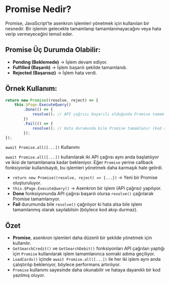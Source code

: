 # Promise Nedir?

Promise, JavaScript’te asenkron işlemleri yönetmek için kullanılan bir nesnedir. Bir işlemin gelecekte tamamlanıp tamamlanmayacağını veya hata verip vermeyeceğini temsil eder.

## Promise Üç Durumda Olabilir:

- **Pending (Beklemede)** → İşlem devam ediyor.
- **Fulfilled (Başarılı)** → İşlem başarılı şekilde tamamlandı.
- **Rejected (Başarısız)** → İşlem hata verdi.

## Örnek Kullanım:

```javascript
return new Promise((resolve, reject) => {
    this.$Page.ExecuteQuery()
        .Done(() => {
            resolve(); // API çağrısı başarılı olduğunda Promise tamamlanır.
        })
        .Fail(() => {
            resolve(); // Hata durumunda bile Promise tamamlanır (kod akışı durmaz).
        });
});
```

`await Promise.all([...])` Kullanımı

`await Promise.all([...])` kullanılarak iki API çağrısı aynı anda başlatılıyor ve ikisi de tamamlanana kadar bekleniyor. Eğer `Promise` yerine callback fonksiyonlar kullanılsaydı, bu işlemleri yönetmek daha karmaşık hale gelirdi.

- `return new Promise((resolve, reject) => {...})` → Yeni bir Promise oluşturuluyor.  
- `this.$Page.ExecuteQuery()` → Asenkron bir işlem (API çağrısı) yapılıyor.  
- **Done** fonksiyonunda API çağrısı başarılı olursa `resolve()` çağrılarak Promise tamamlanıyor.  
- **Fail** durumunda bile `resolve()` çağrılıyor ki hata alsa bile işlem tamamlanmış olarak sayılabilsin (böylece kod akışı durmaz).  

## Özet

- **Promise**, asenkron işlemleri daha düzenli bir şekilde yönetmek için kullanılır.
- `GetSearchCredit()` ve `GetSearchDebit()` fonksiyonları API çağrıları yaptığı için `Promise` kullanılarak işlem tamamlanınca sonraki adıma geçiliyor.
- `LoadCards()` içinde `await Promise.all([...])` ile her iki işlem aynı anda çalıştırılıp bekleniyor, böylece performans artırılıyor.
- `Promise` kullanımı sayesinde daha okunabilir ve hataya dayanıklı bir kod yazılmış oluyor.
